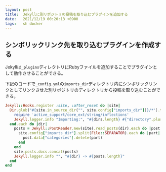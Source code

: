 ```yaml
---
layout: post
title:  Jekyllに別リポジトリの投稿を取り込むプラグインを追加する
date:   2021/12/19 00:20:13 +0900
tags:   sh docker
---
```


## シンボリックリンク先を取り込むプラグインを作成する

Jekyllは`_plugins`ディレクトリにRubyファイルを追加することでプラグインとして動作させることができる。

下記のコードで`_config.yml`の`imports_dir`ディレクトリ内にシンボリックリンクとしてリンクさせた別リポジトリのディレクトリから投稿を取り込むことができる。

```ruby
Jekyll::Hooks.register :site, :after_reset do |site|
  Dir.glob("#{site.in_source_dir("", site.config["imports_dir"])}/*").tap do |dirs|
    require 'active_support/core_ext/string/inflections'
    Jekyll.logger.info "Importing:", "#{dirs.length} #{"directory".pluralize(dirs.length)} found"
  end.each do |dir|
    posts = Jekyll::PostReader.new(site).read_posts(dir).each do |post|
      site.config["imports_dir"].split(File::SEPARATOR).each do |part|
        post.data["categories"].delete(part)
      end
    end
    site.posts.docs.concat(posts)
    Jekyll.logger.info "", "#{dir} -> #{posts.length}"
  end
end
```
